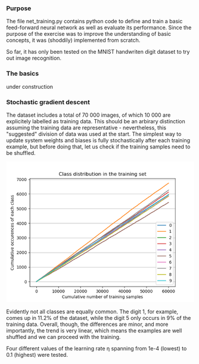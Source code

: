 ### Purpose

The file net_training.py contains python code to define and train a basic feed-forward neural network as well as evaluate its performance. Since the purpose of the exercise was to improve the understanding of basic concepts, it was (shoddily) implemented from scratch.

So far, it has only been tested on the MNIST handwriten digit dataset to try out image recognition.

### The basics

under construction

### Stochastic gradient descent

The dataset includes a total of 70 000 images, of which 10 000 are explicitely labelled as training data. This should be an arbirary distinction assuming the training data are representative - nevertheless, this "suggested" division of data was used at the start. The simplest way to update system weights and biases is fully stochastically after each training example, but before doing that, let us check if the training samples need to be shuffled.

![](https://github.com/timzuntar/numerical-utilities/blob/master/Neural_net/output/class_distribution.png?raw=true)

Evidently not all classes are equally common. The digit 1, for example, comes up in 11.2% of the dataset, while the digit 5 only occurs in 9% of the training data. Overall, though, the differences are minor, and more importantly, the trend is very linear, which means the examples are well shuffled and we can proceed with the training.

Four different values of the learning rate η spanning from 1e-4 (lowest) to 0.1 (highest) were tested.
